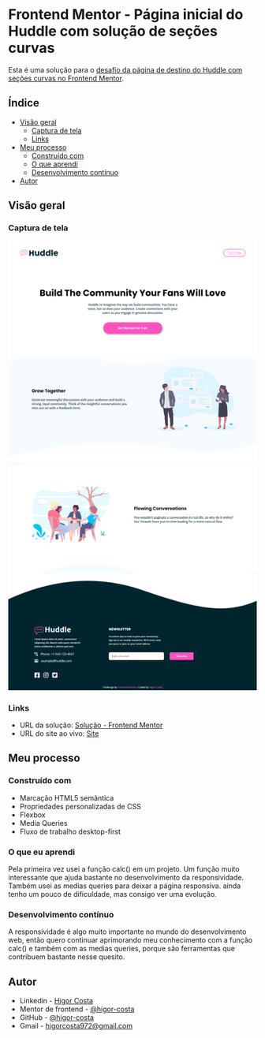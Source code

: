 # Frontend Mentor - Página inicial do Huddle com solução de seções curvas

Esta é uma solução para o [desafio da página de destino do Huddle com seções curvas no Frontend Mentor](https://www.frontendmentor.io/challenges/huddle-landing-page-with-curved-sections-5ca5ecd01e82137ec91a50f2).

## Índice

- [Visão geral](#visão-geral)
  - [Captura de tela](#captura-de-tela)
  - [Links](#links)
- [Meu processo](#meu-processo)
  - [Construído com](#construído-com)
  - [O que aprendi](#o-que-aprendi)
  - [Desenvolvimento contínuo](#desenvolvimento-contínuo)
- [Autor](#autor)

## Visão geral
### Captura de tela

![](./images/Captura1.png)
![](./images/Captura2.png)
![](./images/Captura3.png)
![](./images/Captura4.png)

### Links

- URL da solução: [Solução - Frontend Mentor](https://www.frontendmentor.io/solutions/landing-page-com-flexbox-e-media-queries-nWl3LIjKW)
- URL do site ao vivo: [Site](https://higor-costa.github.io/pagina-destino-huddle/)

## Meu processo

### Construído com

- Marcação HTML5 semântica
- Propriedades personalizadas de CSS
- Flexbox
- Media Queries
- Fluxo de trabalho desktop-first

### O que eu aprendi

Pela primeira vez usei a função calc() em um projeto. Um função muito interessante que ajuda bastante no desenvolvimento da responsividade. Também usei as medias queries para deixar a página responsiva. ainda tenho um pouco de dificuldade, mas consigo ver uma evolução.

### Desenvolvimento contínuo

A responsividade é algo muito importante no mundo do desenvolvimento web, então quero continuar aprimorando meu conhecimento com a função calc() e também com as medias queries, porque são ferramentas que contribuem bastante nesse quesito.

## Autor

- Linkedin - [Higor Costa](linkedin.com/in/higor-costa-/)
- Mentor de frontend - [@higor-costa](https://www.frontendmentor.io/profile/higor-costa)
- GitHub - [@higor-costa](https://github.com/higor-costa)
- Gmail - [higorcosta972@gmail.com](higorcosta972@gmail.com)
